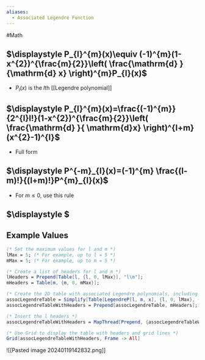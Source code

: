 ```yaml
---
aliases:
  - Associated Legendre Function
---
```

#Math 
## $\displaystyle P_{l}^{m}(x)\equiv (-1)^{m}(1-x^{2})^{\frac{m}{2}}\left( \frac{\mathrm{d}  }{\mathrm{d} x}  \right)^{m}P_{l}(x)$
* $\displaystyle P_{l}(x)$ is the $\displaystyle l$th [[Legendre polynomial]]
## $\displaystyle P_{l}^{m}(x)=\frac{(-1)^{m}}{2^{l}l!}(1-x^{2})^{\frac{m}{2}}\left( \frac{\mathrm{d} }{ \mathrm{d}x} \right)^{l+m}(x^{2}-1)^{l}$
* Full form
## $\displaystyle P^{-m}_{l}(x)=(-1)^{m} \frac{(l-m)!}{(l+m)!}P^{m}_{l}(x)$
* For $\displaystyle m\leq 0$, use this rule
## $\displaystyle $
## Example Values
```mathematica
(* Set the maximum values for l and m *)
lMax = 5; (* For example, up to l = 5 *)
mMax = 5; (* For example, up to m = 5 *)

(* Create a list of headers for l and m *)
lHeaders = Prepend[Table[l, {l, 0, lMax}], "l\m"];
mHeaders = Table[m, {m, 0, mMax}];

(* Create the 2D table with associated Legendre polynomials, including the m header *)
assocLegendreTable = Simplify[Table[LegendreP[l, m, x], {l, 0, lMax}, {m, 0, Min[l, mMax]}]];
assocLegendreTableWithHeaders = Prepend[assocLegendreTable, mHeaders];

(* Insert the l headers *)
assocLegendreTableWithHeaders = MapThread[Prepend, {assocLegendreTableWithHeaders, lHeaders}];

(* Use Grid to display the table with headers and grid lines *)
Grid[assocLegendreTableWithHeaders, Frame -> All]
```
![[Pasted image 20240119142832.png]]
